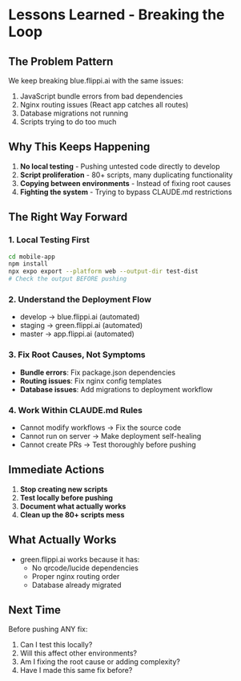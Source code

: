 # Lessons Learned - Breaking the Loop

## The Problem Pattern
We keep breaking blue.flippi.ai with the same issues:
1. JavaScript bundle errors from bad dependencies
2. Nginx routing issues (React app catches all routes)
3. Database migrations not running
4. Scripts trying to do too much

## Why This Keeps Happening
1. **No local testing** - Pushing untested code directly to develop
2. **Script proliferation** - 80+ scripts, many duplicating functionality
3. **Copying between environments** - Instead of fixing root causes
4. **Fighting the system** - Trying to bypass CLAUDE.md restrictions

## The Right Way Forward

### 1. Local Testing First
```bash
cd mobile-app
npm install
npx expo export --platform web --output-dir test-dist
# Check the output BEFORE pushing
```

### 2. Understand the Deployment Flow
- develop → blue.flippi.ai (automated)
- staging → green.flippi.ai (automated)
- master → app.flippi.ai (automated)

### 3. Fix Root Causes, Not Symptoms
- **Bundle errors**: Fix package.json dependencies
- **Routing issues**: Fix nginx config templates
- **Database issues**: Add migrations to deployment workflow

### 4. Work Within CLAUDE.md Rules
- Cannot modify workflows → Fix the source code
- Cannot run on server → Make deployment self-healing
- Cannot create PRs → Test thoroughly before pushing

## Immediate Actions
1. **Stop creating new scripts**
2. **Test locally before pushing**
3. **Document what actually works**
4. **Clean up the 80+ scripts mess**

## What Actually Works
- green.flippi.ai works because it has:
  - No qrcode/lucide dependencies
  - Proper nginx routing order
  - Database already migrated
  
## Next Time
Before pushing ANY fix:
1. Can I test this locally?
2. Will this affect other environments?
3. Am I fixing the root cause or adding complexity?
4. Have I made this same fix before?